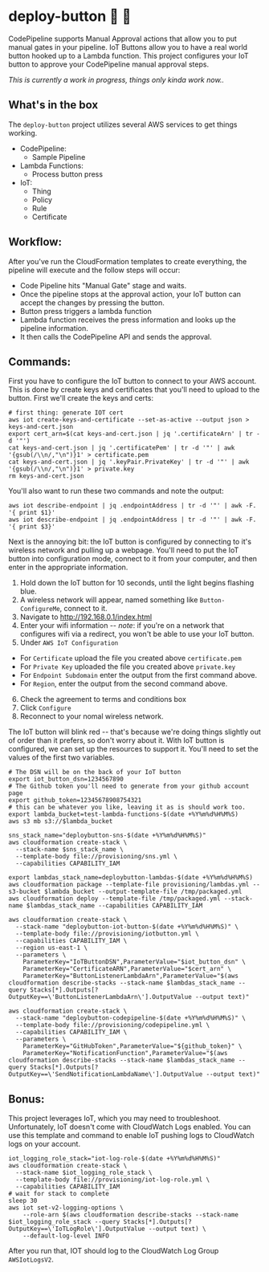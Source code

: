 deploy-button :ship: :red_circle:
======

CodePipeline supports Manual Approval actions that allow you to put manual gates in your pipeline. IoT Buttons allow you to have a real world button hooked up to a Lambda function. This project configures your IoT button to approve your CodePipeline manual approval steps.

*This is currently a work in progress, things only kinda work now..*

What's in the box
------

The `deploy-button` project utilizes several AWS services to get things working. 

* CodePipeline:
  *  Sample Pipeline
* Lambda Functions:
  * Process button press
* IoT:
  * Thing
  * Policy
  * Rule
  * Certificate

Workflow:
------
After you've run the CloudFormation templates to create everything, the pipeline will execute and the follow steps will occur:
* Code Pipeline hits "Manual Gate" stage and waits.
* Once the pipeline stops at the approval action, your IoT button can accept the changes by pressing the button.
* Button press triggers a lambda function
* Lambda function receives the press information and looks up the pipeline information.
* It then calls the CodePipeline API and sends the approval.


Commands:
-----
First you have to configure the IoT button to connect to your AWS account. This is done by create keys and certificates that you'll need to upload to the button. First we'll create the keys and certs:

    # first thing: generate IOT cert
    aws iot create-keys-and-certificate --set-as-active --output json > keys-and-cert.json
    export cert_arn=$(cat keys-and-cert.json | jq '.certificateArn' | tr -d '"')
    cat keys-and-cert.json | jq '.certificatePem' | tr -d '"' | awk '{gsub(/\\n/,"\n")}1' > certificate.pem
    cat keys-and-cert.json | jq '.keyPair.PrivateKey' | tr -d '"' | awk '{gsub(/\\n/,"\n")}1' > private.key
    rm keys-and-cert.json

You'll also want to run these two commands and note the output:

    aws iot describe-endpoint | jq .endpointAddress | tr -d '"' | awk -F. '{ print $1}'
    aws iot describe-endpoint | jq .endpointAddress | tr -d '"' | awk -F. '{ print $3}'

Next is the annoying bit: the IoT button is configured by connecting to it's wireless network and pulling up a webpage. You'll need to put the IoT button into configuration mode, connect to it from your computer, and then enter in the appropriate information.
1. Hold down the IoT button for 10 seconds, until the light begins flashing blue.
2. A wireless network will appear, named something like `Button-ConfigureMe`, connect to it.
3. Navigate to http://192.168.0.1/index.html
4. Enter your wifi information -- *note*: if you're on a network that configures wifi via a redirect, you won't be able to use your IoT button.
5. Under `AWS IoT Configuration`
  * For `Certificate` upload the file you created above `certificate.pem`
  * For `Private Key` uploaded the file you created above `private.key`
  * For `Endpoint Subdomain` enter the output from the first command above.
  * For `Region`, enter the output from the second command above.
 6. Check the agreement to terms and conditions box
 7. Click `Configure`
 8. Reconnect to your nomal wireless network.

The IoT button will blink red -- that's because we're doing things slightly out of order than it prefers, so don't worry about it. With IoT button is configured, we can set up the resources to support it. You'll need to set the values of the first two variables.


    # The DSN will be on the back of your IoT button
    export iot_button_dsn=1234567890
    # The Github token you'll need to generate from your github account page
    export github_token=12345678908754321
    # this can be whatever you like, leaving it as is should work too.
    export lambda_bucket=test-lambda-functions-$(date +%Y%m%d%H%M%S)
    aws s3 mb s3://$lambda_bucket

    sns_stack_name="deploybutton-sns-$(date +%Y%m%d%H%M%S)"
    aws cloudformation create-stack \
      --stack-name $sns_stack_name \
      --template-body file://provisioning/sns.yml \
      --capabilities CAPABILITY_IAM

    export lambdas_stack_name=deploybutton-lambdas-$(date +%Y%m%d%H%M%S)
    aws cloudformation package --template-file provisioning/lambdas.yml --s3-bucket $lambda_bucket --output-template-file /tmp/packaged.yml
    aws cloudformation deploy --template-file /tmp/packaged.yml --stack-name $lambdas_stack_name --capabilities CAPABILITY_IAM

    aws cloudformation create-stack \
      --stack-name "deploybutton-iot-button-$(date +%Y%m%d%H%M%S)" \
      --template-body file://provisioning/iotbutton.yml \
      --capabilities CAPABILITY_IAM \
      --region us-east-1 \
      --parameters \
        ParameterKey="IoTButtonDSN",ParameterValue="$iot_button_dsn" \
        ParameterKey="CertificateARN",ParameterValue="$cert_arn" \
        ParameterKey="ButtonListenerLambdaArn",ParameterValue="$(aws cloudformation describe-stacks --stack-name $lambdas_stack_name --query Stacks[*].Outputs[?OutputKey==\'ButtonListenerLambdaArn\'].OutputValue --output text)"

    aws cloudformation create-stack \
      --stack-name "deploybutton-codepipeline-$(date +%Y%m%d%H%M%S)" \
      --template-body file://provisioning/codepipeline.yml \
      --capabilities CAPABILITY_IAM \
      --parameters \
        ParameterKey="GitHubToken",ParameterValue="${github_token}" \
        ParameterKey="NotificationFunction",ParameterValue="$(aws cloudformation describe-stacks --stack-name $lambdas_stack_name --query Stacks[*].Outputs[?OutputKey==\'SendNotificationLambdaName\'].OutputValue --output text)"


Bonus:
-----
This project leverages IoT, which you may need to troubleshoot. Unfortunately, IoT doesn't come with CloudWatch Logs enabled. You can use this template and command to enable IoT pushing logs to CloudWatch logs on your account.

    iot_logging_role_stack="iot-log-role-$(date +%Y%m%d%H%M%S)"
    aws cloudformation create-stack \
      --stack-name $iot_logging_role_stack \
      --template-body file://provisioning/iot-log-role.yml \
      --capabilities CAPABILITY_IAM
    # wait for stack to complete
    sleep 30
    aws iot set-v2-logging-options \
        --role-arn $(aws cloudformation describe-stacks --stack-name $iot_logging_role_stack --query Stacks[*].Outputs[?OutputKey==\'IoTLogRole\'].OutputValue --output text) \
        --default-log-level INFO

After you run that, IOT should log to the CloudWatch Log Group `AWSIotLogsV2`.
